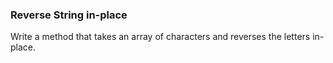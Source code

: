 ### Reverse String in-place

Write a method that takes an array of characters and reverses the letters in-place.
